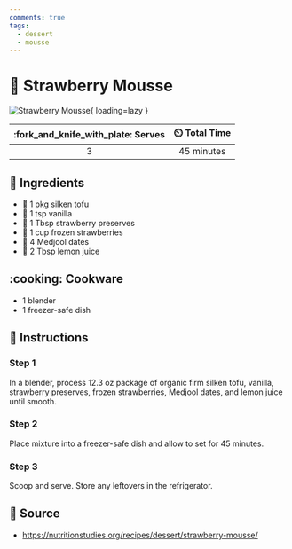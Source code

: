 ```yaml
---
comments: true
tags:
  - dessert
  - mousse
---
```

# :strawberry: Strawberry Mousse

![Strawberry Mousse](../assets/images/strawberry-mousse.jpg){ loading=lazy }

| :fork_and_knife_with_plate: Serves | :timer_clock: Total Time |
|:----------------------------------:|:-----------------------: |
| 3 | 45 minutes |

## :salt: Ingredients

- :butter: 1 pkg silken tofu
- :icecream: 1 tsp vanilla
- :strawberry: 1 Tbsp strawberry preserves
- :strawberry: 1 cup frozen strawberries
- :grapes: 4 Medjool dates
- :lemon: 2 Tbsp lemon juice

## :cooking: Cookware

- 1 blender
- 1 freezer-safe dish

## :pencil: Instructions

### Step 1

In a blender, process 12.3 oz package of organic firm silken tofu, vanilla, strawberry preserves, frozen
strawberries, Medjool dates, and lemon juice until smooth.

### Step 2

Place mixture into a freezer-safe dish and allow to set for 45 minutes.

### Step 3

Scoop and serve. Store any leftovers in the refrigerator.

## :link: Source

- <https://nutritionstudies.org/recipes/dessert/strawberry-mousse/>
